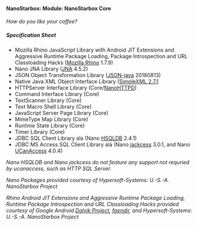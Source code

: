 #### NanoStarbox: Module: NanoStarbox Core

*How do you like your coffee?*

##### Specification Sheet

* Mozilla Rhino JavaScript Library with Android JIT Extensions and 
Aggressive Runtime Package Loading, Package Introspection and URL Classloading Hacks ([Mozilla Rhino](https://github.com/mozilla/rhino) 1.7.9)
* Nano JNA Library ([JNA](https://github.com/java-native-access/jna) 4.5.2)
* JSON Object Transformation Library ([JSON-java](https://github.com/stleary/JSON-java) 20180813)
* Native Java XML Object Interface Library ([SimpleXML 2.7.1](http://simple.sourceforge.net/)
* HTTPServer Interface Library (Core/[NanoHTTPD](https://github.com/NanoHttpd/nanohttpd))
* Command Interface Library (Core)
* TextScanner Library (Core)
* Text Macro Shell Library (Core)
* JavaScript Server Page Library (Core)
* MimeType Map Library (Core)
* Runtime State Library (Core)
* Timer Library (Core)
* JDBC SQL Client Library ala (Nano [HSQLDB](http://hsqldb.org/) 2.4.1)
* JDBC MS Access SQL Client Library ala (Nano [jackcess](https://jackcess.sourceforge.io/) 3.0.1, and Nano [UCanAccess](http://ucanaccess.sourceforge.net/site.html#home) 4.0.4)

*Nano HSQLDB and Nano jackcess do not feature any support not requried by ucanaccess, such as HTTP SQL Server.*

*Nano Packages provided courtesy of Hypersoft-Systems: U.-S.-A. NanoStarbox Project*

*Rhino Android JIT Extensions and Aggressive Runtime Package Loading, Runtime Package Introspection and URL Classloading Hacks provided courtesy of Google Android [Dalvik Project](https://source.android.com/devices/tech/dalvik), [faendir](https://www.faendir.com/wordpress/), and Hypersoft-Systems: U.-S.-A. NanoStarbox Project*